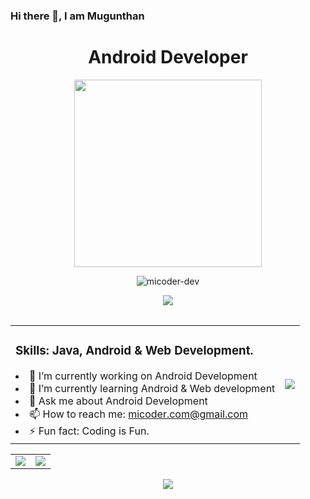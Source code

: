 ### Hi there 👋, I am Mugunthan
<h1 align="center"> Android Developer </h1>
<p align="center"> <img src="https://micoder-dev.github.io/files/a3.gif" height="300"/> </p>

<p align="center"> <img src="https://komarev.com/ghpvc/?username=micoder-dev&label=Profile%20views&color=0e75b6&style=flat" alt="micoder-dev"/> </p>

<table>
  <tr>
      <p align="center"> <img src="https://github-profile-trophy.vercel.app/?username=Micoder-dev&row=1&column=8"/> </p>
  </tr>
</table>

<table align="center">
    <tr>
    <td>
        <h3> Skills: Java, Android & Web Development. </h3>
        <li> 🔭 I’m currently working on Android Development </li>
        <li> 🌱 I’m currently learning Android & Web development </li>
        <li> 💬 Ask me about Android Development </li>
        <li> 📫 How to reach me: <a href="mailto:micoder.com@gmail.com">micoder.com@gmail.com</a> </li>
        <li> ⚡ Fun fact: Coding is Fun. </li>
    </td>
    <td>
      <img src="https://metrics.lecoq.io/Micoder-dev"/> 
    </td>  
  </tr>
</table>

<table>
  <tr>
    <td>
        <img src="https://github-readme-stats.vercel.app/api?username=Micoder-dev&show_icons=true&count_private=true"/>
    </td>  
    <td>
        <img src="https://github-readme-streak-stats.herokuapp.com/?user=Micoder-dev"/>
    </td>
  </tr>
 </table>

<p align="center"> <img src="https://activity-graph.herokuapp.com/graph?username=Micoder-dev"/> </p>
